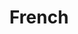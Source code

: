 ---
title: French
crosslinks:
- youtubefactsbot
- france
- languagelearning
- Quebec
- youtubot
- badlinguistics
- rance
- FrancaisCanadien
- AskReddit
- EcouteCa
- Lyon
- TESOL
- VietNam
- MassdropBot
- botsrights
- Spanish
- offbeat
- Grenoble
- language_exchange
- frenchhelp
---